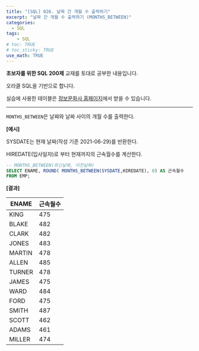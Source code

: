 ```yaml
---
title: "[SQL] 026. 날짜 간 개월 수 출력하기"
excerpt: "날짜 간 개월 수 출력하기 (MONTHS_BETWEEN)"
categories: 
  - SQL
tags: 
    - SQL
# toc: TRUE
# toc_sticky: TRUE
use_math: TRUE
---
```


**초보자를 위한 SQL 200제** 교재를 토대로 공부한 내용입니다.

오라클 SQL을 기반으로 합니다.

실습에 사용한 테이블은 [정보문화사 홈페이지](http://infopub.co.kr/index.asp)에서 받을 수 있습니다.

---

`MONTHS_BETWEEN`은 날짜와 날짜 사이의 개월 수를 출력한다.
 

**[예시]**

SYSDATE는 현재 날짜(작성 기준 2021-06-29)를 반환한다.

HIREDATE(입사일자)로 부터 현재까지의 근속월수를 계산한다.

```sql
-- MONTHS_BETWEEN(최신날짜, 이전날짜)
SELECT ENAME, ROUND( MONTHS_BETWEEN(SYSDATE,HIREDATE), 0) AS 근속월수
FROM EMP; 
```


**[결과]**

ENAME|근속월수
|-|-|
KING|475
BLAKE|482
CLARK|482
JONES|483
MARTIN|478
ALLEN|485
TURNER|478
JAMES|475
WARD|484
FORD|475
SMITH|487
SCOTT|462
ADAMS|461
MILLER|474